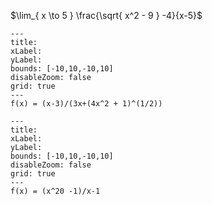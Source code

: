$\lim_{ x \to 5 } \frac{\sqrt{ x^2 - 9 } -4}{x-5}$


```functionplot
---
title: 
xLabel: 
yLabel: 
bounds: [-10,10,-10,10]
disableZoom: false
grid: true
---
f(x) = (x-3)/(3x+(4x^2 + 1)^(1/2))
```


```functionplot
---
title: 
xLabel: 
yLabel: 
bounds: [-10,10,-10,10]
disableZoom: false
grid: true
---
f(x) = (x^20 -1)/x-1
```
